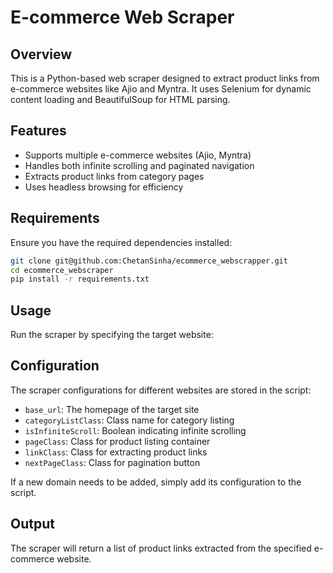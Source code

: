 # E-commerce Web Scraper

## Overview
This is a Python-based web scraper designed to extract product links from e-commerce websites like Ajio and Myntra. It uses Selenium for dynamic content loading and BeautifulSoup for HTML parsing.

## Features
- Supports multiple e-commerce websites (Ajio, Myntra)
- Handles both infinite scrolling and paginated navigation
- Extracts product links from category pages
- Uses headless browsing for efficiency

## Requirements
Ensure you have the required dependencies installed:

```sh
git clone git@github.com:ChetanSinha/ecommerce_webscrapper.git
cd ecommerce_webscraper
pip install -r requirements.txt
```

## Usage
Run the scraper by specifying the target website:

## Configuration
The scraper configurations for different websites are stored in the script:

- `base_url`: The homepage of the target site
- `categoryListClass`: Class name for category listing
- `isInfiniteScroll`: Boolean indicating infinite scrolling
- `pageClass`: Class for product listing container
- `linkClass`: Class for extracting product links
- `nextPageClass`: Class for pagination button

If a new domain needs to be added, simply add its configuration to the script.

## Output
The scraper will return a list of product links extracted from the specified e-commerce website.
